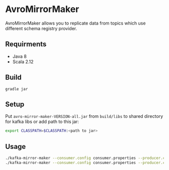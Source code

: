 # AvroMirrorMaker
AvroMirrorMaker allows you to replicate data from topics which use different schema registry provider.

## Requirments
 - Java 8
 - Scala 2.12

## Build
`gradle jar`

## Setup
Put `avro-mirror-maker-VERSION-all.jar` from `build/libs` to shared directory for kafka libs or add path to this jar:

```bash
export CLASSPATH=$CLASSPATH:<path to jar>
```

## Usage
```bash
./kafka-mirror-maker --consumer.config consumer.properties --producer.config producer.properties --message.handler avro.mirrormaker.ConfluentToHortonHandle --message.handler.args http://confluent:port,http://horton:port
./kafka-mirror-maker --consumer.config consumer.properties --producer.config producer.properties --message.handler avro.mirrormaker.HortonToConfluentHandler --message.handler.args http://horton:port,http://confluent:port
```
